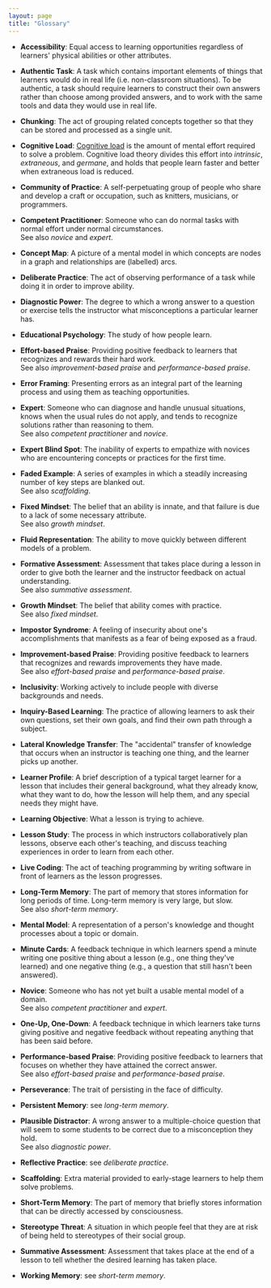 ```yaml
---
layout: page
title: "Glossary"
---
```


*   **Accessibility**: 
    Equal access to learning opportunities regardless of learners' physical abilities or other attributes.

*   **Authentic Task**:
    A task which contains important elements of things that learners would
    do in real life (i.e. non-classroom situations).  To be authentic, a task should
    require learners to construct their own answers rather than choose
    among provided answers, and to work with the same tools and data
    they would use in real life.

*   **Chunking**:
    The act of grouping related concepts together so that they can be
    stored and processed as a single unit.

*   **Cognitive Load**:
    [Cognitive load][wikipedia-cognitive-load] is the amount of mental
    effort required to solve a problem.  Cognitive load theory divides
    this effort into *intrinsic*, *extraneous*, and *germane*, and holds
    that people learn faster and better when extraneous load is reduced.

*   **Community of Practice**:
    A self-perpetuating group of people who share and develop a craft or
    occupation, such as knitters, musicians, or programmers.

*   **Competent Practitioner**:
    Someone who can do normal tasks with normal effort under normal
    circumstances.
    <br>
    See also *novice* and *expert*.

*   **Concept Map**:
    A picture of a mental model in which concepts are nodes in a graph
    and relationships are (labelled) arcs.

*   **Deliberate Practice**:
    The act of observing performance of a task while doing it in order to
    improve ability.

*   **Diagnostic Power**:
    The degree to which a wrong answer to a question or exercise tells the
    instructor what misconceptions a particular learner has.

*   **Educational Psychology**:
    The study of how people learn.
    <br>

*   **Effort-based Praise**: 
    Providing positive feedback to learners that recognizes and rewards their hard work.
    <br>
    See also *improvement-based praise* and *performance-based praise*.

*   **Error Framing**: Presenting errors as an integral part of the learning process and using them as teaching opportunities.

*   **Expert**:
    Someone who can diagnose and handle unusual situations, knows when the
    usual rules do not apply, and tends to recognize solutions rather than
    reasoning to them.
    <br>
    See also *competent practitioner* and *novice*.

*   **Expert Blind Spot**:
    The inability of experts to empathize with novices who are
    encountering concepts or practices for the first time.

*   **Faded Example**:
    A series of examples in which a steadily increasing number of key
    steps are blanked out.
    <br>
    See also *scaffolding*.

*   **Fixed Mindset**:
    The belief that an ability is innate, and that failure is due to a
    lack of some necessary attribute.
    <br>
    See also *growth mindset*.

*   **Fluid Representation**:
    The ability to move quickly between different models of a problem.

*   **Formative Assessment**:
    Assessment that takes place during a lesson in order to give both the
    learner and the instructor feedback on actual understanding.
    <br>
    See also *summative assessment*.

*   **Growth Mindset**:
    The belief that ability comes with practice.
    <br>
    See also *fixed mindset*.

*   **Impostor Syndrome**:
    A feeling of insecurity about one's accomplishments that manifests as
    a fear of being exposed as a fraud.

*   **Improvement-based Praise**: 
    Providing positive feedback to learners that recognizes and rewards improvements they have made.
    <br>
    See also *effort-based praise* and *performance-based praise*.

*   **Inclusivity**:
    Working actively to include people with diverse backgrounds and needs.

*   **Inquiry-Based Learning**:
    The practice of allowing learners to ask their own questions, set
    their own goals, and find their own path through a subject.

*   **Lateral Knowledge Transfer**:
    The "accidental" transfer of knowledge that occurs when an instructor
    is teaching one thing, and the learner picks up another.

*   **Learner Profile**:
    A brief description of a typical target learner for a lesson that
    includes their general background, what they already know, what they
    want to do, how the lesson will help them, and any special needs they
    might have.

*   **Learning Objective**:
    What a lesson is trying to achieve.

*   **Lesson Study**: 
    The process in which instructors collaboratively plan lessons,
    observe each other's teaching, and discuss teaching experiences
    in order to learn from each other.

*   **Live Coding**:
    The act of teaching programming by writing software in front of
    learners as the lesson progresses.

*   **Long-Term Memory**:
    The part of memory that stores information for long periods of time.
    Long-term memory is very large, but slow.
    <br>
    See also *short-term memory*.

*   **Mental Model**:
    A representation of a person's knowledge and thought processes about a topic or domain.

*   **Minute Cards**:
    A feedback technique in which learners spend a minute writing one
    positive thing about a lesson (e.g., one thing they've learned) and
    one negative thing (e.g., a question that still hasn't been answered).

*   **Novice**:
    Someone who has not yet built a usable mental model of a domain.
    <br>
    See also *competent practitioner* and *expert*.

*   **One-Up, One-Down**: 
    A feedback technique in which learners take turns giving positive and negative feedback without repeating anything that has been said before.

*   **Performance-based Praise**:
    Providing positive feedback to learners that focuses on whether they have attained the correct answer.
    <br>
    See also *effort-based praise* and *performance-based praise*.

*   **Perseverance**: 
    The trait of persisting in the face of difficulty.

*   **Persistent Memory**:
    see *long-term memory*.

*   **Plausible Distractor**:
    A wrong answer to a multiple-choice question that will seem to some students to be correct due to a misconception they hold.
    <br>
    See also *diagnostic power*.

*   **Reflective Practice**:
    see *deliberate practice*.

*   **Scaffolding**:
    Extra material provided to early-stage learners to help them solve problems.

*   **Short-Term Memory**:
    The part of memory that briefly stores information that can be
    directly accessed by consciousness.

*   **Stereotype Threat**:
    A situation in which people feel that they are at risk of being held
    to stereotypes of their social group.

*   **Summative Assessment**:
    Assessment that takes place at the end of a lesson to tell whether the
    desired learning has taken place.

*   **Working Memory**:
    see *short-term memory*.

[wikipedia-cognitive-load]: https://en.wikipedia.org/wiki/Cognitive_load
